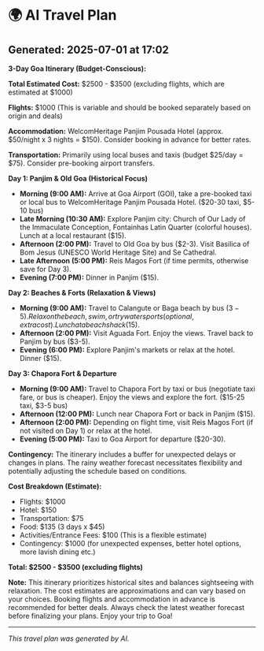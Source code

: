 # 🌍 AI Travel Plan
**Generated:** 2025-07-01 at 17:02  
---

**3-Day Goa Itinerary (Budget-Conscious):**

**Total Estimated Cost:** $2500 - $3500 (excluding flights, which are estimated at $1000)

**Flights:** $1000 (This is variable and should be booked separately based on origin and deals)

**Accommodation:** WelcomHeritage Panjim Pousada Hotel (approx. $50/night x 3 nights = $150).  Consider booking in advance for better rates.

**Transportation:** Primarily using local buses and taxis (budget $25/day = $75).  Consider pre-booking airport transfers.


**Day 1: Panjim & Old Goa (Historical Focus)**

* **Morning (9:00 AM):** Arrive at Goa Airport (GOI), take a pre-booked taxi or local bus to WelcomHeritage Panjim Pousada Hotel. ($20-30 taxi, $5-10 bus)
* **Late Morning (10:30 AM):** Explore Panjim city:  Church of Our Lady of the Immaculate Conception, Fontainhas Latin Quarter (colorful houses).  Lunch at a local restaurant ($15).
* **Afternoon (2:00 PM):** Travel to Old Goa by bus ($2-3). Visit Basilica of Bom Jesus (UNESCO World Heritage Site) and Se Cathedral.
* **Late Afternoon (5:00 PM):**  Reis Magos Fort (if time permits, otherwise save for Day 3).
* **Evening (7:00 PM):** Dinner in Panjim ($15).


**Day 2: Beaches & Forts (Relaxation & Views)**

* **Morning (9:00 AM):**  Travel to Calangute or Baga beach by bus ($3-5).  Relax on the beach, swim, or try water sports (optional, extra cost). Lunch at a beach shack ($15).
* **Afternoon (2:00 PM):** Visit Aguada Fort. Enjoy the views.  Travel back to Panjim by bus ($3-5).
* **Evening (6:00 PM):** Explore Panjim's markets or relax at the hotel. Dinner ($15).


**Day 3: Chapora Fort & Departure**

* **Morning (9:00 AM):**  Travel to Chapora Fort by taxi or bus (negotiate taxi fare, or bus is cheaper). Enjoy the views and explore the fort. ($15-25 taxi, $3-5 bus)
* **Afternoon (12:00 PM):** Lunch near Chapora Fort or back in Panjim ($15).
* **Afternoon (2:00 PM):**  Depending on flight time, visit Reis Magos Fort (if not visited on Day 1) or relax at the hotel.
* **Evening (5:00 PM):**  Taxi to Goa Airport for departure ($20-30).


**Contingency:**  The itinerary includes a buffer for unexpected delays or changes in plans. The rainy weather forecast necessitates flexibility and potentially adjusting the schedule based on conditions.

**Cost Breakdown (Estimate):**

* Flights: $1000
* Hotel: $150
* Transportation: $75
* Food: $135 (3 days x $45)
* Activities/Entrance Fees: $100 (This is a flexible estimate)
* Contingency: $1000 (for unexpected expenses, better hotel options, more lavish dining etc.)

**Total: $2500 - $3500 (excluding flights)**


**Note:** This itinerary prioritizes historical sites and balances sightseeing with relaxation.  The cost estimates are approximations and can vary based on your choices.  Booking flights and accommodation in advance is recommended for better deals.  Always check the latest weather forecast before finalizing your plans.  Enjoy your trip to Goa!

---

*This travel plan was generated by AI.*